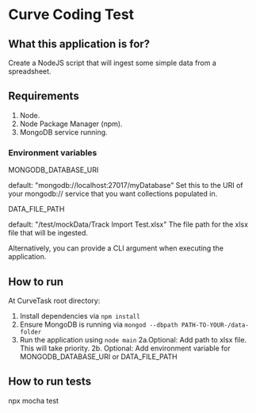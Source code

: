 
# Curve Coding Test

## What this application is for?

Create a NodeJS script that will ingest some simple data from a spreadsheet.

## Requirements

1. Node.
2. Node Package Manager (npm).
2. MongoDB service running.


### Environment variables

MONGODB_DATABASE_URI

default: "mongodb://localhost:27017/myDatabase"
Set this to the URI of your mongodb:// service that you want collections populated in.


DATA_FILE_PATH

default: "/test/mockData/Track Import Test.xlsx"
The file path for the xlsx file that will be ingested.

Alternatively, you can provide a CLI argument when executing the application.



## How to run

At CurveTask root directory: 
1. Install dependencies via `npm install`
2. Ensure MongoDB is running via `mongod --dbpath PATH-TO-YOUR-/data-folder`
2. Run the application using `node main` 
    2a.Optional: Add path to xlsx file. This will take priority.
    2b. Optional: Add environment variable for MONGODB_DATABASE_URI or DATA_FILE_PATH


## How to run tests

npx mocha test